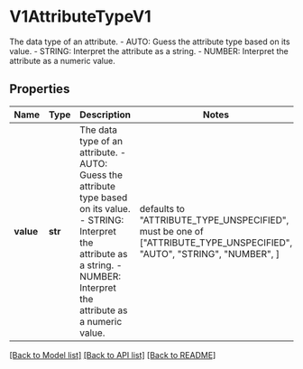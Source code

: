 # V1AttributeTypeV1

The data type of an attribute.   - AUTO: Guess the attribute type based on its value.  - STRING: Interpret the attribute as a string.  - NUMBER: Interpret the attribute as a numeric value.
## Properties
Name | Type | Description | Notes
------------ | ------------- | ------------- | -------------
**value** | **str** | The data type of an attribute.   - AUTO: Guess the attribute type based on its value.  - STRING: Interpret the attribute as a string.  - NUMBER: Interpret the attribute as a numeric value. | defaults to "ATTRIBUTE_TYPE_UNSPECIFIED",  must be one of ["ATTRIBUTE_TYPE_UNSPECIFIED", "AUTO", "STRING", "NUMBER", ]

[[Back to Model list]](../README.md#documentation-for-models) [[Back to API list]](../README.md#documentation-for-api-endpoints) [[Back to README]](../README.md)


